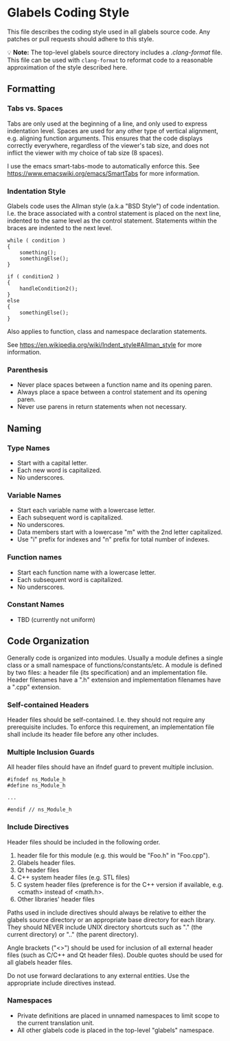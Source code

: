 Glabels Coding Style
====================

This file describes the coding style used in all glabels source code.  Any
patches or pull requests should adhere to this style.

:bulb: **Note:** The top-level glabels source directory includes a *.clang-format* file.
This file can be used with `clang-format` to reformat code to a reasonable approximation
of the style described here.


Formatting
----------

### Tabs vs. Spaces

Tabs are only used at the beginning of a line, and only used to express
indentation level.  Spaces are used for any other type of vertical alignment,
e.g. aligning function arguments.  This ensures that the code displays
correctly everywhere, regardless of the viewer's tab size, and does not inflict
the viewer with my choice of tab size (8 spaces).

I use the emacs smart-tabs-mode to automatically enforce this.  See
https://www.emacswiki.org/emacs/SmartTabs for more information.


### Indentation Style

Glabels code uses the Allman style (a.k.a "BSD Style") of code indentation.
I.e. the brace associated with a control statement is placed on the next line,
indented to the same level as the control statement.  Statements within the
braces are indented to the next level.

```
while ( condition )
{
	something();
	somethingElse();
}

if ( condition2 )
{
	handleCondition2();
}
else
{
	somethingElse();
}
```

Also applies to function, class and namespace declaration statements.

See https://en.wikipedia.org/wiki/Indent_style#Allman_style for more
information.


### Parenthesis

- Never place spaces between a function name and its opening paren.
- Always place a space between a control statement and its opening paren.
- Never use parens in return statements when not necessary.


Naming
------

### Type Names

- Start with a capital letter.
- Each new word is capitalized.
- No underscores.


### Variable Names

- Start each variable name with a lowercase letter.
- Each subsequent word is capitalized.
- No underscores.
- Data members start with a lowercase "m" with the 2nd letter capitalized.
- Use "i" prefix for indexes and "n" prefix for total number of indexes.


### Function names

- Start each function name with a lowercase letter.
- Each subsequent word is capitalized.
- No underscores.


### Constant Names

- TBD (currently not uniform)


Code Organization
-----------------

Generally code is organized into modules.  Usually a module defines a single
class or a small namespace of functions/constants/etc.  A module is defined by
two files: a header file (its specification) and an implementation file.
Header filenames have a ".h" extension and implementation filenames have a
".cpp" extension.


### Self-contained Headers

Header files should be self-contained.  I.e. they should not require any
prerequisite includes.  To enforce this requirement, an implementation file
shall include its header file before any other includes.


### Multiple Inclusion Guards

All header files should have an ifndef guard to prevent multiple inclusion.

```
#ifndef ns_Module_h
#define ns_Module_h

...

#endif // ns_Module_h
```


### Include Directives

Header files should be included in the following order.

1. header file for this module (e.g. this would be "Foo.h" in "Foo.cpp").
2. Glabels header files.
3. Qt header files
3. C++ system header files (e.g. STL files)
4. C system header files (preference is for the C++ version if available,
   e.g. \<cmath> instead of \<math.h>.
5. Other libraries' header files

Paths used in include directives should always be relative to either the
glabels source directory or an appropriate base directory for each library.
They should NEVER include UNIX directory shortcuts such as "." (the current
directory) or ".." (the parent directory).

Angle brackets ("<>") should be used for inclusion of all external header files
(such as C/C++ and Qt header files). Double quotes should be used for all
glabels header files.

Do not use forward declarations to any external entities.  Use the appropriate
include directives instead.


### Namespaces

- Private definitions are placed in unnamed namespaces to limit scope to the current translation unit.
- All other glabels code is placed in the top-level "glabels" namespace.
